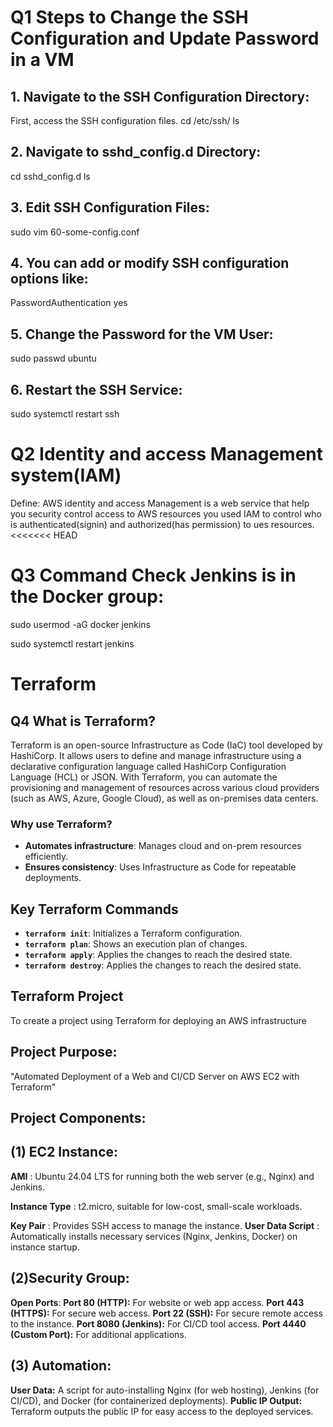# Q1 Steps to Change the SSH Configuration and Update Password in a VM

## 1. Navigate to the SSH Configuration Directory:
First, access the SSH configuration files.
cd /etc/ssh/
ls
## 2. Navigate to sshd_config.d Directory:
cd sshd_config.d
ls
## 3. Edit SSH Configuration Files:
sudo vim 60-some-config.conf
## 4. You can add or modify SSH configuration options like:
PasswordAuthentication yes
## 5. Change the Password for the VM User:
sudo passwd ubuntu
## 6. Restart the SSH Service:
sudo systemctl restart ssh
# Q2 Identity and access Management system(IAM)
Define: AWS identity and access Management is a web service that help you security control access to AWS resources you used IAM to control who is authenticated(signin) and authorized(has permission) to ues resources.
<<<<<<< HEAD
# Q3 Command Check Jenkins is in the Docker group:
sudo usermod -aG docker jenkins

sudo systemctl restart jenkins
  # Terraform
## Q4 What is Terraform?

Terraform is an open-source Infrastructure as Code (IaC) tool developed by HashiCorp. It allows users to define and manage infrastructure using a declarative configuration language called HashiCorp Configuration Language (HCL) or JSON. With Terraform, you can automate the provisioning and management of resources across various cloud providers (such as AWS, Azure, Google Cloud), as well as on-premises data centers.

### Why use Terraform?

- **Automates infrastructure**: Manages cloud and on-prem resources efficiently.
- **Ensures consistency**: Uses Infrastructure as Code for repeatable deployments.

## Key Terraform Commands

- **`terraform init`**: Initializes a Terraform configuration.
- **`terraform plan`**: Shows an execution plan of changes.
- **`terraform apply`**: Applies the changes to reach the desired state.
- **`terraform destroy`**:  Applies the changes to reach the desired state.
 ## Terraform Project
 To create a project using Terraform for deploying an AWS infrastructure
 ## Project Purpose:
"Automated Deployment of a Web and CI/CD Server on AWS EC2 with Terraform"
 ## Project Components:
 ## (1) EC2 Instance:
 **AMI** : Ubuntu 24.04 LTS for running both the web server (e.g., Nginx) and Jenkins.
 
**Instance Type** : t2.micro, suitable for low-cost, small-scale workloads.

**Key Pair** : Provides SSH access to manage the instance.
**User Data Script** : Automatically installs necessary services (Nginx, Jenkins, Docker) on instance startup.
## (2)Security Group:
**Open Ports**:
**Port 80 (HTTP):** For website or web app access.
**Port 443 (HTTPS):** For secure web access.
**Port 22 (SSH):** For secure remote access to the instance.
**Port 8080 (Jenkins):** For CI/CD tool access.
**Port 4440 (Custom Port):** For additional applications.
 ## (3) Automation:

**User Data:** A script for auto-installing Nginx (for web hosting), Jenkins (for CI/CD), and Docker (for containerized deployments).
**Public IP Output:** Terraform outputs the public IP for easy access to the deployed services.





 
